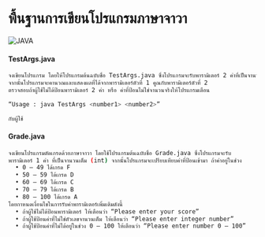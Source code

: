 # พื้นฐานการเขียนโปรแกรมภาษาจาวา

![JAVA](https://img.shields.io/badge/Java-ED8B00?style=for-the-badge&logo=java&logoColor=white)

#### TestArgs.java

```sh
จงเขียนโปรแกรม โดยให้โปรแกรมต้นฉบับชื่อ TestArgs.java ซึ่งโปรแกรมจะรับพารามิเตอร์ 2 ค่าที่เป็นจานวนจริง(float) 
จากนั้นโปรแกรมจะคานวณและแสดงผลที่ได้จากพารามิเตอร์ตัวที่ 1 คูณกับพารามิเตอร์ตัวที่ 2 
ตรวจสอบถ้าผู้ใช้ไม่ได้ป้อนพารามิเตอร์ 2 ค่า หรือ ค่าที่ป้อนไม่ใช่จานวนจริงให้โปรแกรมเตือน 

“Usage : java TestArgs <number1> <number2>” 

กับผู้ใช้
```

#### Grade.java

```sh
จงเขียนโปรแกรมตัดเกรดด้วยภาษาจาวา โดยใช้โปรแกรมต้นฉบับชื่อ Grade.java ซึ่งโปรแกรมจะรับ
พารามิเตอร์ 1 ค่า ที่เป็นจานวนเต็ม (int) จากนั้นโปรแกรมจะเปรียบเทียบค่าที่ป้อนเข้ามา ถ้าค่าอยู่ในช่วง
  • 0 – 49 ได้เกรด F
  • 50 – 59 ได้เกรด D
  • 60 – 69 ได้เกรด C
  • 70 – 79 ได้เกรด B
  • 80 – 100 ได้เกรด A
โดยกาหนดเงื่อนไขในการรับค่าพารามิเตอร์เพิ่มเติมดังนี้
  • ถ้าผู้ใช้ไม่ได้ป้อนพารามิเตอร์ ให้เตือนว่า “Please enter your score”
  • ถ้าผู้ใช้ป้อนค่าที่ไม่ใช่ตัวเลขจานวนเต็ม ให้เตือนว่า “Please enter integer number”
  • ถ้าผู้ใช้ป้อนค่าที่ไม่ได้อยู่ในช่วง 0 – 100 ให้เตือนว่า “Please enter number 0 – 100”
```
